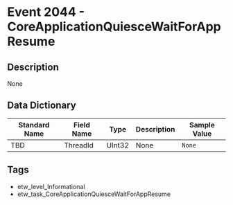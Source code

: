 # Event 2044 - CoreApplicationQuiesceWaitForAppResume

## Description
None

## Data Dictionary
|Standard Name|Field Name|Type|Description|Sample Value|
|---|---|---|---|---|
|TBD|ThreadId|UInt32|None|`None`|

## Tags
* etw_level_Informational
* etw_task_CoreApplicationQuiesceWaitForAppResume